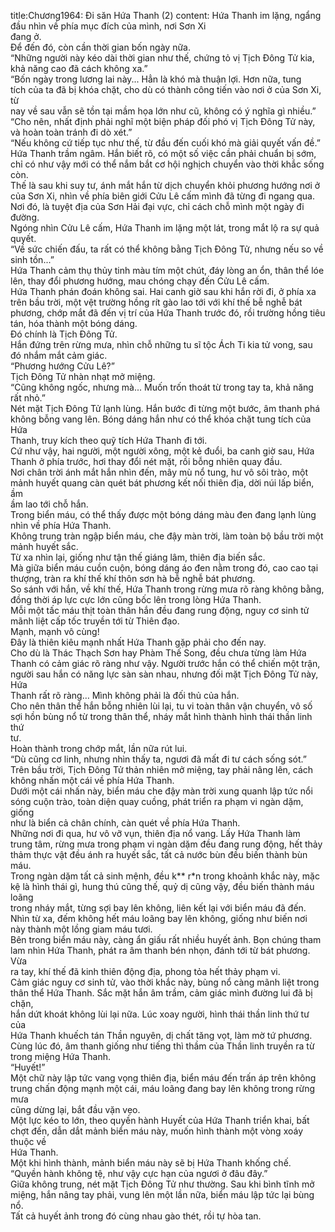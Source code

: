 title:Chương1964: Đi săn Hứa Thanh (2)
content:
Hứa Thanh im lặng, ngẩng đầu nhìn về phía mục đích của mình, nơi Sơn Xi<br>đang ở.<br>Để đến đó, còn cần thời gian bốn ngày nữa.<br>“Những người này kéo dài thời gian như thế, chứng tỏ vị Tịch Đông Tử kia,<br>khả năng cao đã cách không xa.”<br>“Bốn ngày trong lương lai này... Hẳn là khó mà thuận lợi. Hơn nữa, tung<br>tích của ta đã bị khóa chặt, cho dù có thành công tiến vào nơi ở của Sơn Xi, từ<br>nay về sau vẫn sẽ tồn tại mầm họa lớn như cũ, không có ý nghĩa gì nhiều.”<br>“Cho nên, nhất định phải nghĩ một biện pháp đối phó vị Tịch Đông Tử này,<br>và hoàn toàn tránh đi dò xét.”<br>“Nếu không cứ tiếp tục như thế, từ đầu đến cuối khó mà giải quyết vấn đề.”<br>Hứa Thanh trầm ngâm. Hắn biết rõ, có một số việc cần phải chuẩn bị sớm,<br>chỉ có như vậy mới có thể nắm bắt cơ hội nghịch chuyển vào thời khắc sống<br>còn.<br>Thế là sau khi suy tư, ánh mắt hắn từ dịch chuyển khỏi phương hướng nơi ở<br>của Sơn Xi, nhìn về phía biên giới Cửu Lê cấm mình đã từng đi ngang qua.<br>Nơi đó, là tuyệt địa của Sơn Hải đại vực, chỉ cách chỗ mình một ngày đi<br>đường.<br>Ngóng nhìn Cửu Lê cấm, Hứa Thanh im lặng một lát, trong mắt lộ ra sự quả<br>quyết.<br>“Về sức chiến đấu, ta rất có thể không bằng Tịch Đông Tử, nhưng nếu so về<br>sinh tồn...”<br>Hứa Thanh cảm thụ thủy tinh màu tím một chút, đáy lòng an ổn, thân thể lóe<br>lên, thay đổi phương hướng, mau chóng chạy đến Cửu Lê cấm.<br>Hứa Thanh phán đoán không sai. Hai canh giờ sau khi hắn rời đi, ở phía xa<br>trên bầu trời, một vệt trường hồng rít gào lao tới với khí thế bễ nghễ bát<br>phương, chớp mắt đã đến vị trí của Hứa Thanh trước đó, rồi trường hồng tiêu<br>tán, hóa thành một bóng dáng.<br>Đó chính là Tịch Đông Tử.<br>Hắn đứng trên rừng mưa, nhìn chỗ những tu sĩ tộc Ách Ti kia tử vong, sau<br>đó nhắm mắt cảm giác.<br>“Phương hướng Cửu Lê?”<br>Tịch Đông Tử nhàn nhạt mở miệng.<br>“Cũng không ngốc, nhưng mà... Muốn trốn thoát từ trong tay ta, khả năng<br>rất nhỏ.”<br>Nét mặt Tịch Đông Tử lạnh lùng. Hắn bước đi từng một bước, âm thanh phá<br>không bỗng vang lên. Bóng dáng hắn như có thể khóa chặt tung tích của Hứa<br>Thanh, truy kích theo quỹ tích Hứa Thanh đi tới.<br>Cứ như vậy, hai người, một người xông, một kẻ đuổi, ba canh giờ sau, Hứa<br>Thanh ở phía trước, hơi thay đổi nét mặt, rồi bỗng nhiên quay đầu.<br>Nơi chân trời ánh mắt hắn nhìn đến, mây mù nổ tung, hư vô sôi trào, một<br>mảnh huyết quang càn quét bát phương kết nối thiên địa, dời núi lấp biển, ầm<br>ầm lao tới chỗ hắn.<br>Trong biển máu, có thể thấy được một bóng dáng màu đen đang lạnh lùng<br>nhìn về phía Hứa Thanh.<br>Không trung tràn ngập biển máu, che đậy màn trời, làm toàn bộ bầu trời một<br>mảnh huyết sắc.<br>Từ xa nhìn lại, giống như tận thế giáng lâm, thiên địa biến sắc.<br>Mà giữa biển máu cuồn cuộn, bóng dáng áo đen nằm trong đó, cao cao tại<br>thượng, tràn ra khí thế khí thôn sơn hà bễ nghễ bát phương.<br>So sánh với hắn, về khí thế, Hứa Thanh trong rừng mưa rõ ràng không bằng,<br>đồng thời áp lực cực lớn cũng bốc lên trong lòng Hứa Thanh.<br>Mỗi một tấc máu thịt toàn thân hắn đều đang rung động, nguy cơ sinh tử<br>mãnh liệt cấp tốc truyền tới từ Thiên đạo.<br>Mạnh, mạnh vô cùng!<br>Đây là thiên kiêu mạnh nhất Hứa Thanh gặp phải cho đến nay.<br>Cho dù là Thác Thạch Sơn hay Phàm Thế Song, đều chưa từng làm Hứa<br>Thanh có cảm giác rõ ràng như vậy. Người trước hắn có thể chiến một trận,<br>người sau hắn có năng lực sàn sàn nhau, nhưng đối mặt Tịch Đông Tử này, Hứa<br>Thanh rất rõ ràng… Mình không phải là đối thủ của hắn.<br>Cho nên thân thể hắn bỗng nhiên lùi lại, tu vi toàn thân vận chuyển, vô số<br>sợi hồn bùng nổ từ trong thân thể, nháy mắt hình thành hình thái thần linh thứ<br>tư.<br>Hoàn thành trong chớp mắt, lần nữa rút lui.<br>“Dù cũng cơ linh, nhưng nhìn thấy ta, ngươi đã mất đi tư cách sống sót.”<br>Trên bầu trời, Tịch Đông Tử thản nhiên mở miệng, tay phải nâng lên, cách<br>không nhấn một cái về phía Hứa Thanh.<br>Dưới một cái nhấn này, biển máu che đậy màn trời xung quanh lập tức nổi<br>sóng cuộn trào, toàn diện quay cuồng, phát triển ra phạm vi ngàn dặm, giống<br>như là biển cả chân chính, càn quét về phía Hứa Thanh.<br>Những nơi đi qua, hư vô vỡ vụn, thiên địa nổ vang. Lấy Hứa Thanh làm<br>trung tâm, rừng mưa trong phạm vi ngàn dặm đều đang rung động, hết thảy<br>thảm thực vật đều ánh ra huyết sắc, tất cả nước bùn đều biến thành bùn máu.<br>Trong ngàn dặm tất cả sinh mệnh, đều k** r*n trong khoảnh khắc này, mặc<br>kệ là hình thái gì, hung thú cũng thế, quỷ dị cũng vậy, đều biến thành máu loãng<br>trong nháy mắt, từng sợi bay lên không, liên kết lại với biển máu đã đến.<br>Nhìn từ xa, đếm không hết máu loãng bay lên không, giống như biến nơi<br>này thành một lồng giam máu tươi.<br>Bên trong biển máu này, càng ẩn giấu rất nhiều huyết ảnh. Bọn chúng tham<br>lam nhìn Hứa Thanh, phát ra âm thanh bén nhọn, đánh tới từ bát phương. Vừa<br>ra tay, khí thế đã kinh thiên động địa, phong tỏa hết thảy phạm vi.<br>Cảm giác nguy cơ sinh tử, vào thời khắc này, bùng nổ càng mãnh liệt trong<br>thân thể Hứa Thanh. Sắc mặt hắn âm trầm, cảm giác mình đường lui đã bị chặn,<br>hắn dứt khoát không lùi lại nữa. Lúc xoay người, hình thái thần linh thứ tư của<br>Hứa Thanh khuếch tán Thần nguyên, dị chất tăng vọt, làm mờ tứ phương.<br>Cùng lúc đó, âm thanh giống như tiếng thì thầm của Thần linh truyền ra từ<br>trong miệng Hứa Thanh.<br>“Huyết!”<br>Một chữ này lập tức vang vọng thiên địa, biển máu đến trấn áp trên không<br>trung chấn động mạnh một cái, máu loãng đang bay lên không trong rừng mưa<br>cũng dừng lại, bắt đầu vặn vẹo.<br>Một lực kéo to lớn, theo quyền hành Huyết của Hứa Thanh triển khai, bất<br>chợt đến, dẫn dắt mảnh biển máu này, muốn hình thành một vòng xoáy thuộc về<br>Hứa Thanh.<br>Một khi hình thành, mảnh biển máu này sẽ bị Hứa Thanh khống chế.<br>“Quyền hành không tệ, như vậy cực hạn của ngươi ở đâu đây.”<br>Giữa không trung, nét mặt Tịch Đông Tử như thường. Sau khi bình tĩnh mở<br>miệng, hắn nâng tay phải, vung lên một lần nữa, biển máu lập tức lại bùng nổ.<br>Tất cả huyết ảnh trong đó cùng nhau gào thét, rồi tự hòa tan.